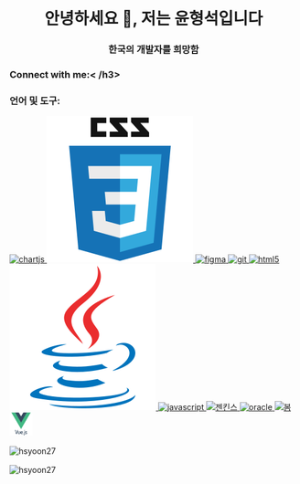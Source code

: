 <h1 align="center">안녕하세요 👋, 저는 윤형석입니다</h1>
<h3 align="center">한국의 개발자를 희망함</h3>

<h3 align="left">Connect with me:< /h3>
<p align="left">
</p>

<h3 align="left">언어 및 도구:</h3>
<p 정렬="왼쪽"> <a href="https://www.chartjs.org" target="_blank" rel="noreferrer"> <img src="https://www.chartjs.org/media /logo-title.svg" alt="chartjs" width="40" height="40"/> </a> <a href="https://www.w3schools.com/css/" target="_blank " rel="noreferrer"> <img src="https://raw.githubusercontent.com/devicons/devicon/master/icons/css3/css3-original-wordmark.svg" alt="css3" 너비="40" 높이="40"/> </a> <a href="https://www.figma.com/" target="_blank" rel="noreferrer"> <img src="https://www.vectorlogo .zone/logos/figma/figma-icon.svg" alt="figma" width="40" height="40"/> </a> <a href="https://git-scm.com/" 타겟 ="_blank" rel="noreferrer"> <img src="https://www.vectorlogo.zone/logos/git-scm/git-scm-icon.svg" alt="git" 너비="40" 높이 ="40"/> </a> <a href="https://www.w3.org/html/" target="_blank" rel="noreferrer"> <img src="https://raw. githubusercontent.com/devicons/devicon/master/icons/html5/html5-original-wordmark.svg" alt="html5" width="40" height="40"/> </a> <a href="https: //www.java.com" target="_blank"rel="noreferrer"> <img src="https://raw.githubusercontent.com/devicons/devicon/master/icons/java/java-original.svg" alt="자바" 너비="40" 높이=" 40"/> </a> <a href="https://developer.mozilla.org/en-US/docs/Web/JavaScript" target="_blank" rel="noreferrer"> <img src="https ://raw.githubusercontent.com/devicons/devicon/master/icons/javascript/javascript-original.svg" alt="javascript" width="40" height="40"/> </a> <a href= "https://www.jenkins.io" target="_blank" rel="noreferrer"> <img src="https://www.vectorlogo.zone/logos/jenkins/jenkins-icon.svg" alt=" 젠킨스"폭="40" 높이="40"/> </a> <a href="https://www.oracle.com/" target="_blank" rel="noreferrer"> <img src="https: //raw.githubusercontent.com/devicons/devicon/master/icons/oracle/oracle-original.svg" alt="oracle" 너비="40" height="40"/> </a> <a href=" https://spring.io/" target="_blank" rel="noreferrer"> <img src="https://www.vectorlogo.zone/logos/springio/springio-icon.svg" alt="봄" 폭="40" 높이="40"/> </a> <a href="https://vuejs.org/" target="_blank" rel="noreferrer"> <img src="https://raw.githubusercontent.com/devicons/devicon/master/icons/vuejs/vuejs-original-wordmark.svg" alt="vuejs" width="40" height="40"/> </a> </p >

<p> <img align="center" src="https://github-readme-stats.vercel.app/api?username=hsyoon27&show_icons=true&locale=en" alt="hsyoon27" /></p>

<p><img align="center" src="https://github-readme-streak-stats.herokuapp.com/?user=hsyoon27&" alt="hsyoon27" /></p>
 
